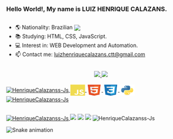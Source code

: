 ###  Hello World!, My name is LUIZ HENRIQUE CALAZANS.
## 
- 🌎 Nationality: Brazilian <img src="https://abs-0.twimg.com/emoji/v2/svg/1f1e7-1f1f7.svg" height="16em" align="center" justify="center"/>
- 📚 Studying: HTML, CSS, JavaScript.
- 💻 Interest in: WEB Development and Automation.
- 📫 Contact me: luizhenriquecalazans.ctt@gmail.com

##

<div align="center">
  <a href="https://github.com/HenriqueCalazanss">
  <img height="140em" src="https://github-readme-stats.vercel.app/api?username=HenriqueCalazanss&show_icons=true&theme=tokyonight&include_all_commits=true&count_private=true"/> <img height="140em" src="https://github-readme-stats.vercel.app/api/top-langs/?username=HenriqueCalazanss&layout=compact&langs_count=7&theme=tokyonight"/>
   

  
</div>

<div style="display: inline_block"><br>
  <img align="center" alt="HenriqueCalazanss-Js" height="15" width="300" src="https://cdn.discordapp.com/attachments/625159978419748909/1008961303383117864/a.png">
  <img align="center" alt="HenriqueCalazanss-Js" height="30" width="40" src="https://raw.githubusercontent.com/devicons/devicon/master/icons/javascript/javascript-plain.svg">
  <img align="center" alt="HenriqueCalazanss-HTML" height="30" width="40" src="https://raw.githubusercontent.com/devicons/devicon/master/icons/html5/html5-original.svg">
  <img align="center" alt="HenriqueCalazanss-CSS" height="30" width="40" src="https://raw.githubusercontent.com/devicons/devicon/master/icons/css3/css3-original.svg">
  <img align="center" alt="HenriqueCalazanss-Python" height="30" width="40" src="https://raw.githubusercontent.com/devicons/devicon/master/icons/python/python-original.svg">
  <img align="center" alt="HenriqueCalazanss-Js" height="15" width="300" src="https://cdn.discordapp.com/attachments/625159978419748909/1008961303383117864/a.png">
 
</div>


##
<div> 
<img align="center" alt="HenriqueCalazanss-Js" height="15" width="250" src="https://cdn.discordapp.com/attachments/625159978419748909/1008961303383117864/a.png">
  <a href="https://www.instagram.com/henrrycalazans/" target="_blank"><img src="https://img.shields.io/badge/-Instagram-%23E4405F?style=for-the-badge&logo=instagram&logoColor=white" target="_blank"></a>
  <a href = "luizhenriquecalazans.ctt@gmail.com"><img src="https://img.shields.io/badge/-Gmail-%23333?style=for-the-badge&logo=gmail&logoColor=white" target="_blank"></a>
  <a href="https://www.linkedin.com/in/luiz-henrique-calazans-623088250/" target="_blank"><img src="https://img.shields.io/badge/-LinkedIn-%230077B5?style=for-the-badge&logo=linkedin&logoColor=white" target="_blank"></a> 
  <img align="center" alt="HenriqueCalazanss-Js" height="15" width="250" src="https://cdn.discordapp.com/attachments/625159978419748909/1008961303383117864/a.png">
</div>

  ![Snake animation](https://github.com/HenriqueCalazanss/HenriqueCalazanss/blob/output/github-contribution-grid-snake.svg)
